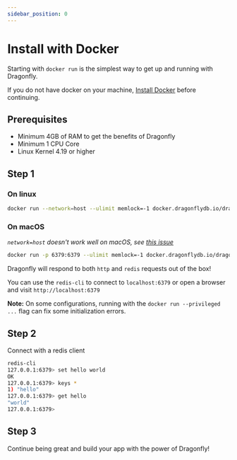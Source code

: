 ```yaml
---
sidebar_position: 0
---
```


# Install with Docker

Starting with `docker run` is the simplest way to get up and running with Dragonfly.

If you do not have docker on your machine, [Install Docker](https://docs.docker.com/get-docker/) before continuing.

## Prerequisites

- Minimum 4GB of RAM to get the benefits of Dragonfly
- Minimum 1 CPU Core
- Linux Kernel 4.19 or higher

## Step 1

### On linux

```bash
docker run --network=host --ulimit memlock=-1 docker.dragonflydb.io/dragonflydb/dragonfly
```

### On macOS

_`network=host` doesn't work well on macOS, see [this issue](https://github.com/docker/for-mac/issues/1031)_

```bash
docker run -p 6379:6379 --ulimit memlock=-1 docker.dragonflydb.io/dragonflydb/dragonfly
```

Dragonfly will respond to both `http` and `redis` requests out of the box!

You can use the `redis-cli` to connect to `localhost:6379` or open a browser and visit `http://localhost:6379`

**Note:** On some configurations, running with the `docker run --privileged ...` flag can fix some
initialization errors.

## Step 2

Connect with a redis client

```bash
redis-cli
127.0.0.1:6379> set hello world
OK
127.0.0.1:6379> keys *
1) "hello"
127.0.0.1:6379> get hello
"world"
127.0.0.1:6379>
```

## Step 3

Continue being great and build your app with the power of Dragonfly!
